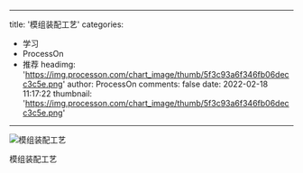 
---
title: '模组装配工艺'
categories: 
 - 学习
 - ProcessOn
 - 推荐
headimg: 'https://img.processon.com/chart_image/thumb/5f3c93a6f346fb06decc3c5e.png'
author: ProcessOn
comments: false
date: 2022-02-18 11:17:22
thumbnail: 'https://img.processon.com/chart_image/thumb/5f3c93a6f346fb06decc3c5e.png'
---

<div>   
<img class="thumb" alt="模组装配工艺" src="https://img.processon.com/chart_image/thumb/5f3c93a6f346fb06decc3c5e.png" referrerpolicy="no-referrer">
<p>模组装配工艺</p>  
</div>
            